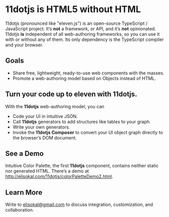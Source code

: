 # 11dotjs is HTML5 without HTML
11dotjs (pronounced like "eleven.js") is an open-source TypeScript / JavaScript project. It’s **not** a framework, or API, and it’s **not** opinionated. 11dotjs **is** independent of all web-authoring frameworks, so you can use it with or without any of them. Its only dependency is the TypeScript compiler and your browser.
## Goals
- Share free, lightweight, ready-to-use web components with the masses. 
- Promote a web-authoring model based on Objects instead of HTML.
## Turn your code up to eleven with 11dotjs.
With the **11dotjs** web-authoring model, you can 
- Code your UI in intuitive JSON.
- Call **11dotjs** generators to add structures like tables to your graph.
- Write your own generators.
- Invoke the **11dotjs Composer** to convert your UI object graph directly to the browser’s DOM document.
## See a Demo
Intuitive Color Palette, the first **11dotjs** component, contains neither static nor generated HTML. There’s a demo at http://elisokal.com/11dotjs/colorPaletteDemo2.html. 
## Learn More
Write to elisokal@gmail.com to discuss integration, customization, and collaboration.



